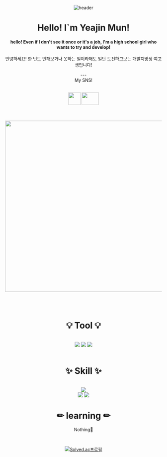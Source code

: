 <div align = "center">

![header](https://capsule-render.vercel.app/api?type=Waving&color=CCCCFF&height=200&section=header&text=Welcome_to_my_portfolio!&fontSize=60&fontAlign=50&fontColor=FFFFFF)
  
# Hello! I`m Yeajin Mun!

<h4>hello! Even if I don't see it once or it's a job, I'm a high school girl who wants to try and develop!</h4>
<p>안녕하세요! 한 번도 안해보거나 못하는 일이라해도 일단 도전하고보는 개발지망생 여고생입니다!</p>
---
<br>
My SNS!
<br>
<br>

<span><a href="https://www.discord.com/users/731135942865322004"><img src="https://i.pinimg.com/originals/41/23/2c/41232c465a82fe7ef35ed70f497c861b.jpg" width="40px" height="40px"></a></span>
<span></span>
<span><a href="https://instagram.com/hakadeqp122?igshid=OTRzamZ3ZHRqamM4">
  <img src="https://ww2.freelogovectors.net/wp-content/uploads/2023/03/instagram-logo-1-freelogovectors.net_.png?lossy=1&w=2560&ssl=1" width="55px" height="40px"></a>
</span>

<br>
<br>

<img src="https://i.pinimg.com/564x/08/1e/76/081e766bbd750366dbac5efdcc1f9ed9.jpg" width="550px">




<br>
<br>
<br>
<br>

# 💡 Tool 💡
<br>
<!-- <img src="https://img.shields.io/badge/표시할이름-색상?style=for-the-badge&logo=기술스택아이콘&logoColor=white"> -->
<img src="https://img.shields.io/badge/Eclipse-2C2255?style=for-the-badge&logo=Eclipse IDE&logoColor=white">
<img src="https://img.shields.io/badge/VScode-007ACC?style=for-the-badge&logo=Visual Studio Code&logoColor=white">
<img src="https://img.shields.io/badge/Figma-F24E1E?style=for-the-badge&logo=Figma&logoColor=white">

<br>
<br>

# ✨ Skill ✨
<br>
<img src="https://img.shields.io/badge/C-A8B9CC?style=for-the-badge&logo=C&logoColor=white">
<br>
<img src="https://img.shields.io/badge/HTML-E34F26?style=for-the-badge&logo=HTML&logoColor=white">
<img src="https://img.shields.io/badge/CSS-1572B6?style=for-the-badge&logo=CSS3&logoColor=white">

# ✏ learning ✏
<p style="font-weight = "bold"">Nothing💫</p>

<br>

[![Solved.ac프로필](http://mazassumnida.wtf/api/v2/generate_badge?boj=sakuj)](https://solved.ac/profile/sakuj/)


</div>
